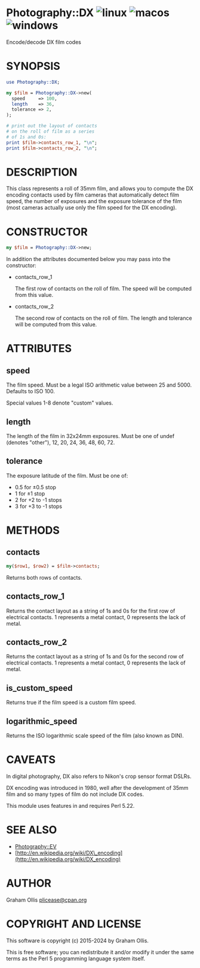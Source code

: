 # Photography::DX ![linux](https://github.com/uperl/Photography-DX/workflows/linux/badge.svg) ![macos](https://github.com/uperl/Photography-DX/workflows/macos/badge.svg) ![windows](https://github.com/uperl/Photography-DX/workflows/windows/badge.svg)

Encode/decode DX film codes

# SYNOPSIS

```perl
use Photography::DX;

my $film = Photography::DX->new(
  speed     => 100,
  length    => 36,
  tolerance => 2,
);

# print out the layout of contacts
# on the roll of film as a series
# of 1s and 0s:
print $film->contacts_row_1, "\n";
print $film->contacts_row_2, "\n";
```

# DESCRIPTION

This class represents a roll of 35mm film, and allows you to compute the
DX encoding contacts used by film cameras that automatically detect film
speed, the number of exposures and the exposure tolerance of the film
(most cameras actually use only the film speed for the DX encoding).

# CONSTRUCTOR

```perl
my $film = Photography::DX->new;
```

In addition the attributes documented below you may pass into
the constructor:

- contacts\_row\_1

    The first row of contacts on the roll of film.  The speed
    will be computed from this value.

- contacts\_row\_2

    The second row of contacts on the roll of film.  The length
    and tolerance will be computed from this value.

# ATTRIBUTES

## speed

The film speed.  Must be a legal ISO arithmetic value between 25 and 5000.  Defaults to ISO 100.

Special values 1-8 denote "custom" values.

## length

The length of the film in 32x24mm exposures.  Must be one of undef (denotes "other"),
12, 20, 24, 36, 48, 60, 72.

## tolerance

The exposure latitude of the film.  Must be one of:

- 0.5 for ±0.5 stop
- 1 for ±1 stop
- 2 for +2 to -1 stops
- 3 for +3 to -1 stops

# METHODS

## contacts

```perl
my($row1, $row2) = $film->contacts;
```

Returns both rows of contacts.

## contacts\_row\_1

Returns the contact layout as a string of 1s and 0s for the first row
of electrical contacts.  1 represents a metal contact, 0 represents the
lack of metal.

## contacts\_row\_2

Returns the contact layout as a string of 1s and 0s for the second row
of electrical contacts.  1 represents a metal contact, 0 represents the
lack of metal.

## is\_custom\_speed

Returns true if the film speed is a custom film speed.

## logarithmic\_speed

Returns the ISO logarithmic scale speed of the film (also known as DIN).

# CAVEATS

In digital photography, DX also refers to Nikon's crop sensor format DSLRs.

DX encoding was introduced in 1980, well after the development of 35mm film
and so many types of film do not include DX codes.

This module uses features in and requires Perl 5.22.

# SEE ALSO

- [Photography::EV](https://metacpan.org/pod/Photography::EV)
- [http://en.wikipedia.org/wiki/DX\_encoding](http://en.wikipedia.org/wiki/DX_encoding)

# AUTHOR

Graham Ollis <plicease@cpan.org>

# COPYRIGHT AND LICENSE

This software is copyright (c) 2015-2024 by Graham Ollis.

This is free software; you can redistribute it and/or modify it under
the same terms as the Perl 5 programming language system itself.

